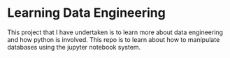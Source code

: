 # Learning Data Engineering
This project that I have undertaken is to learn more about data engineering and how python is involved.
This repo is to learn about how to manipulate databases using the jupyter notebook system.